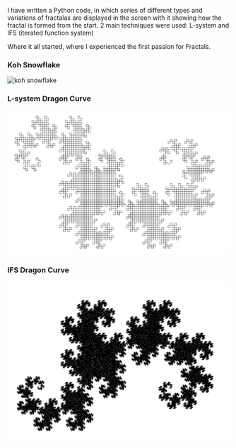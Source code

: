I have written a Python code, in which series of different types and variations of fractalas are displayed in the screen with it showing how the fractal is formed from the start. 2 main techniques were used: L-system and IFS (iterated function system)


Where it all started, where I experienced the first passion for Fractals.


### Koh Snowflake
![koh snowflake](samples/koh+snowflake.gif)


### L-system Dragon Curve
![dragon](samples/dragon.gif)


### IFS Dragon Curve
![dragon2](samples/dragon2.gif)
